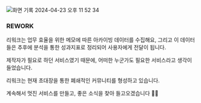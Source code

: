 ![화면 기록 2024-04-23 오후 11 52 34](https://github.com/klmhyeonwoo/REWORK/assets/19422885/f86fd9de-1bcf-48d4-b78b-adb0dbdac506)

### REWORK
<p> 리워크는 업무 효율을 위한 메모에 따른 아카이빙 데이터를 수집해요, 그리고 이 데이터들은 추후에 분석을 통한 성과지표로 정리되어 사용자에게 전달이 됩니다. </p>
<p> 제작자가 필요로 하던 서비스였기 때문에, 어떠한 누군가도 필요한 서비스라고 생각이 들었습니다. </p>
<p>리워크는 현재 초대장을 통한 폐쇄적인 커뮤니티를 형성하고 있습니다. </p>
<p>계속해서 멋진 서비스를 만들고, 좋은 소식을 찾아 들고오겠습니다 👋🏻 </p>
